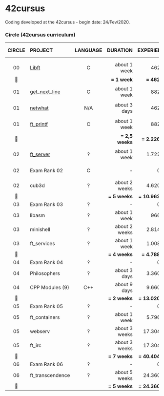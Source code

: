 # 42cursus

Coding developed at the 42cursus - begin date: 24/Fev/2020.

### Circle (42cursus curriculum)

|CIRCLE	|PROJECT							|LANGUAGE	|DURATION		|EXPERIENCE		|STATUS						|ATTAINED LEVEL	|
|:-:	|:--								|:-:		|--:			|--:			|--:						|:--			|
|		|									|			|				|				|							|				|
|00		|[Libft](./00-libft)				|C			|about 1 week	|462 XP			|115% :heavy_check_mark:	|level 1 - 03%	|
|:dizzy:|									|			|**= 1 week**	|**= 462 XP**	|							|				|
|01		|[get_next_line](./01-get_next_line)|C			|about 1 week	|882 XP			|107% :heavy_check_mark:	|level 1 - 45%	|
|01		|[netwhat](./01-netwhat)			|N/A		|about 3 days	|462 XP			|100% :heavy_check_mark:	|level 1 - 66%	|
|01		|[ft_printf](./01-ft_printf)		|C			|about 1 week	|882 XP			|100% :heavy_check_mark:	|level 2 - 02%	|
|:dizzy:|									|			|**= 2,5 weeks**|**= 2.226 XP**	|							|				|
|02		|[ft_server](./02-ft_server)							|?			|about 1 week	|1.722 XP		|100% :heavy_check_mark:	|level 2 - 30%	|
|02		|Exam Rank 02						|C			|-				|0 XP			|100% :heavy_check_mark:	|level 2 - 30%	|
|02		|cub3d								|?			|about 2 weeks	|4.620 XP		|							|				|
|:dizzy:|									|			|**= 5 weeks**	|**= 10.962 XP**|							|				|
|03		|Exam Rank 03						|?			|-				|0 XP			|							|				|
|03		|libasm								|?			|about 1 week	|966 XP			|							|				|
|03		|minishell							|?			|about 2 weeks	|2.814 XP		|							|				|
|03		|ft_services						|?			|about 1 week	|1.008 XP		|							|				|
|:dizzy:|									|			|**= 4 weeks**	|**= 4.788 XP**	|							|				|
|04		|Exam Rank 04						|?			|-				|0 XP			|							|				|
|04		|Philosophers						|?			|about 3 days	|3.360 XP		|							|				|
|04		|CPP Modules (9)					|C++		|about 9 days	|9.660 XP		|							|				|
|:dizzy:|									|			|**= 2 weeks**	|**= 13.020 XP**|							|				|
|05		|Exam Rank 05						|?			|-				|0 XP			|							|				|
|05		|ft_containers						|?			|about 1 week	|5.796 XP		|							|				|
|05		|webserv							|?			|about 3 weeks	|17.304 XP		|							|				|
|05		|ft_irc								|?			|about 3 weeks	|17.304 XP		|							|				|
|:dizzy:|									|			|**= 7 weeks**	|**= 40.404 XP**|							|				|
|06		|Exam Rank 06						|?			|-				|0 XP			|							|				|
|06		|ft_transcendence					|?			|about 5 weeks	|24.360 XP		|							|				|
|:dizzy:|									|			|**= 5 weeks**	|**= 24.360 XP**|							|				|
